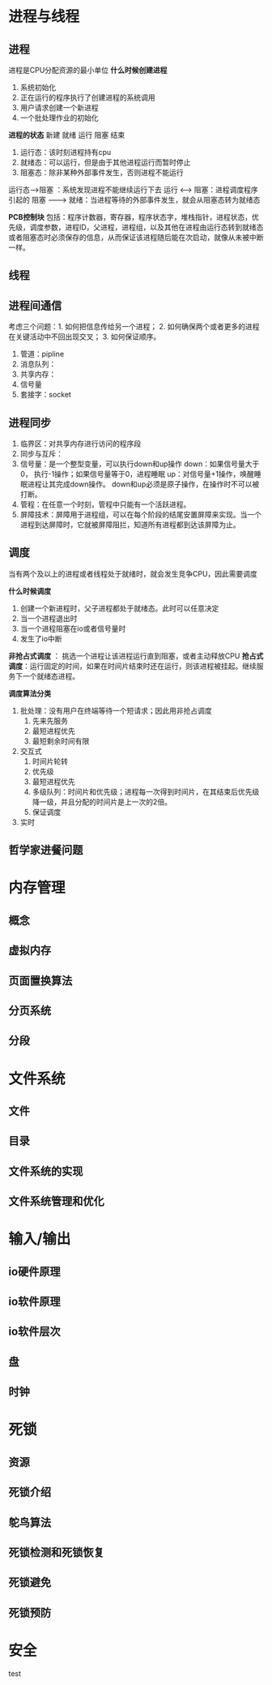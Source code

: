 # 进程与线程

## 进程
进程是CPU分配资源的最小单位
**什么时候创建进程**
1. 系统初始化
2. 正在运行的程序执行了创建进程的系统调用
3. 用户请求创建一个新进程
4. 一个批处理作业的初始化 

**进程的状态**
新建 就绪 运行 阻塞 结束

1. 运行态：该时刻进程持有cpu
2. 就绪态：可以运行，但是由于其他进程运行而暂时停止
3. 阻塞态：除非某种外部事件发生，否则进程不能运行

运行态-->阻塞 ：系统发现进程不能继续运行下去
运行 <--> 阻塞：进程调度程序引起的
阻塞 ---> 就绪：当进程等待的外部事件发生，就会从阻塞态转为就绪态

**PCB控制块**
包括：程序计数器，寄存器，程序状态字，堆栈指针，进程状态，优先级，调度参数，进程ID，父进程，进程组，以及其他在进程由运行态转到就绪态或者阻塞态时必须保存的信息，从而保证该进程随后能在次启动，就像从未被中断一样。

## 线程

## 进程间通信
考虑三个问题：1. 如何把信息传给另一个进程； 2. 如何确保两个或者更多的进程在关键活动中不回出现交叉； 3. 如何保证顺序。
1. 管道：pipline
2. 消息队列：
3. 共享内存：
4. 信号量
5. 套接字：socket

## 进程同步
1. 临界区：对共享内存进行访问的程序段
2. 同步与互斥：
3. 信号量：是一个整型变量，可以执行down和up操作
	down：如果信号量大于0， 执行-1操作；如果信号量等于0，进程睡眠
	up：对信号量+1操作，唤醒睡眠进程让其完成down操作。
	down和up必须是原子操作，在操作时不可以被打断。
4. 管程：在任意一个时刻，管程中只能有一个活跃进程。
5. 屏障技术：屏障用于进程组，可以在每个阶段的结尾安置屏障来实现。当一个进程到达屏障时，它就被屏障阻拦，知道所有进程都到达该屏障为止。

## 调度
当有两个及以上的进程或者线程处于就绪时，就会发生竞争CPU，因此需要调度

**什么时候调度**
1. 创建一个新进程时，父子进程都处于就绪态。此时可以任意决定
2. 当一个进程退出时
3. 当一个进程阻塞在io或者信号量时
4. 发生了io中断

**非抢占式调度** ： 挑选一个进程让该进程运行直到阻塞，或者主动释放CPU
**抢占式调度**：运行固定的时间，如果在时间片结束时还在运行，则该进程被挂起。继续服务下一个就绪态进程。

**调度算法分类**
1. 批处理：没有用户在终端等待一个短请求；因此用非抢占调度
	1. 先来先服务
	2. 最短进程优先
	3. 最短剩余时间有限
2. 交互式
	1. 时间片轮转
	2. 优先级
	3. 最短进程优先
	4. 多级队列：时间片和优先级；进程每一次得到时间片，在其结束后优先级降一级，并且分配的时间片是上一次的2倍。
	5. 保证调度
3. 实时

## 哲学家进餐问题

# 内存管理

## 概念

## 虚拟内存

## 页面置换算法

## 分页系统

## 分段

# 文件系统

## 文件

## 目录

## 文件系统的实现

## 文件系统管理和优化

# 输入/输出

## io硬件原理

## io软件原理

## io软件层次

## 盘

## 时钟

# 死锁

## 资源

## 死锁介绍

## 鸵鸟算法

## 死锁检测和死锁恢复

## 死锁避免

## 死锁预防

# 安全

test
